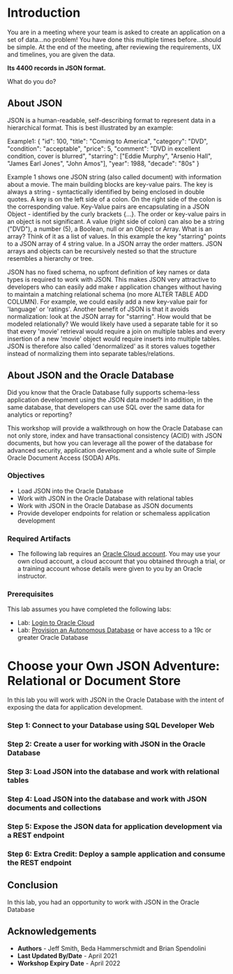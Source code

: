 # Introduction

You are in a meeting where your team is asked to create an application on a set of data...no problem! You have done this multiple times before...should be simple. At the end of the meeting, after reviewing the requirements, UX and timelines, you are given the data. 

**Its 4400 records in JSON format.**

What do you do?

## About JSON

JSON is a human-readable, self-describing format to represent data in a hierarchical format. This is best illustrated by an example:

Example1:
{
	"id": 100,
	"title": "Coming to America",
	"category": "DVD",
	"condition": "acceptable",
	"price": 5,
	"comment": "DVD in excellent condition, cover is blurred",
	"starring": ["Eddie Murphy", "Arsenio Hall", "James Earl Jones", "John Amos"],
	"year": 1988,
	"decade": "80s"
}

Example 1 shows one JSON string (also called document) with information about a movie. The main building blocks are key-value pairs. The key is always a string - syntactically identified by being enclosed in double quotes. A key is on the left side of a colon. On the right side of the colon is the corresponding value. Key-Value pairs are encapsulating in a JSON Object - identified by the curly brackets {…}. The order or key-value pairs in an object is not significant. 
A value (right side of colon) can also be a string ("DVD"), a number (5), a Boolean, null or an Object or Array. What is an array? Think of it as a list of values. In this example the key "starring" points to a JSON array of 4 string value. In a JSON array the order matters. 
JSON arrays and objects can be recursively nested so that the structure resembles a hierarchy or tree.

JSON has no fixed schema, no upfront definition of key names or data types is required to work with JSON. This makes JSON very attractive to developers who can easily add make r application changes without having to maintain a matching relational schema (no more ALTER TABLE ADD COLUMN). For example, we could easily add a new key-value pair for 'language' or 'ratings'.  Another benefit of JSON is that it avoids normalization: look at the JSON array for "starring". How would that be modeled relationally? We would likely have used a separate table for it so that every 'movie' retrieval would require a join on multiple tables and every insertion of a new 'movie' object would require inserts into multiple tables. JSON is therefore also called 'denormalized' as it stores values together instead of normalizing them into separate tables/relations.


## About JSON and the Oracle Database

Did you know that the Oracle Database fully supports schema-less application development using the JSON data model? In addition, in the same database, that developers can use SQL over the same data for analytics or reporting?

This workshop will provide a walkthrough on how the Oracle Database can not only store, index and have transactional consistency (ACID) with JSON documents, but how you can leverage all the power of the database for advanced security, application development and a whole suite of Simple Oracle Document Access (SODA) APIs. 

### Objectives

-   Load JSON into the Oracle Database
-   Work with JSON in the Oracle Database with relational tables
-   Work with JSON in the Oracle Database as JSON documents
-   Provide developer endpoints for relation or schemaless application development

### Required Artifacts

-   The following lab requires an <a href="https://www.oracle.com/cloud/free/" target="\_blank">Oracle Cloud account</a>. You may use your own cloud account, a cloud account that you obtained through a trial, or a training account whose details were given to you by an Oracle instructor.

### Prerequisites
This lab assumes you have completed the following labs:
* Lab: [Login to Oracle Cloud]()
* Lab: [Provision an Autonomous Database]() or have access to a 19c or greater Oracle Database


# Choose your Own JSON Adventure: Relational or Document Store

In this lab you will work with JSON in the Oracle Database with the intent of exposing the data for application development.

### **Step 1:** Connect to your Database using SQL Developer Web

### **Step 2:** Create a user for working with JSON in the Oracle Database

### **Step 3:** Load JSON into the database and work with relational tables

### **Step 4:** Load JSON into the database and work with JSON documents and collections

### **Step 5:** Expose the JSON data for application development via a REST endpoint

### **Step 6:** Extra Credit: Deploy a sample application and consume the REST endpoint

## Conclusion
 In this lab, you had an opportunity to work with JSON in the Oracle Database

## Acknowledgements

- **Authors** - Jeff Smith, Beda Hammerschmidt and Brian Spendolini
- **Last Updated By/Date** - April 2021
- **Workshop Expiry Date** - April 2022
